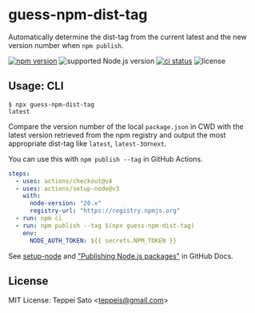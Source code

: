 # guess-npm-dist-tag

Automatically determine the dist-tag from the current latest and the new version number when `npm publish`.

[![npm version][npm-image]][npm-url]
![supported Node.js version][node-version]
[![ci status][ci-image]][ci-url]
![license][license]

## Usage: CLI

```console
$ npx guess-npm-dist-tag
latest
```

Compare the version number of the local `package.json` in CWD with the latest version retrieved from the npm registry and output the most appropriate dist-tag like `latest`, `latest-3`or`next`.

You can use this with `npm publish --tag` in GitHub Actions.

```yaml
steps:
  - uses: actions/checkout@v4
  - uses: actions/setup-node@v3
    with:
      node-version: "20.x"
      registry-url: "https://registry.npmjs.org"
  - run: npm ci
  - run: npm publish --tag $(npx guess-npm-dist-tag)
    env:
      NODE_AUTH_TOKEN: ${{ secrets.NPM_TOKEN }}
```

See [setup-node](https://github.com/actions/setup-node) and ["Publishing Node.js packages"](https://docs.github.com/en/actions/publishing-packages/publishing-nodejs-packages) in GitHub Docs.

## License

MIT License: Teppei Sato &lt;teppeis@gmail.com&gt;

[npm-image]: https://img.shields.io/npm/v/guess-npm-dist-tag?style=flat-square&logo=npm
[npm-url]: https://npmjs.org/package/guess-npm-dist-tag
[node-version]: https://img.shields.io/node/v/guess-npm-dist-tag?style=flat-square&logo=node.js
[license]: https://img.shields.io/npm/l/guess-npm-dist-tag?style=flat-square
[ci-image]: https://img.shields.io/github/actions/workflow/status/teppeis/guess-npm-dist-tag/test.yml?style=flat-square&logo=github
[ci-url]: https://github.com/teppeis/guess-npm-dist-tag/actions?query=workflow%3Aci
